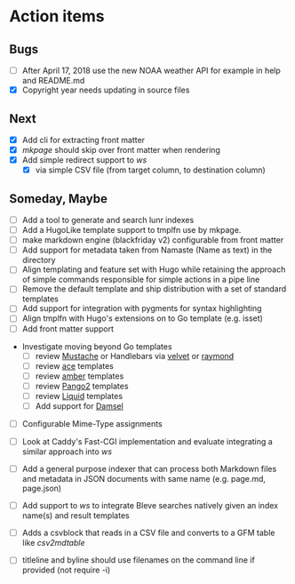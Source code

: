 
# Action items

## Bugs

+ [ ] After April 17, 2018 use the new NOAA weather API for example in help and README.md
+ [x] Copyright year needs updating in source files

## Next

+ [x] Add cli for extracting front matter
+ [x] *mkpage* should skip over front matter when rendering
+ [x] Add simple redirect support to _ws_
    + [x] via simple CSV file (from target column, to destination column)

## Someday, Maybe

+ [ ] Add a tool to generate and search lunr indexes
+ [ ] Add a HugoLike template support to tmplfn use by mkpage.
+ [ ] make markdown engine (blackfriday v2) configurable from front matter
+ [ ] Add support for metadata taken from Namaste (Name as text) in the directory
+ [ ] Align templating and feature set with Hugo while retaining the approach of simple commands responsible for simple actions in a pipe line
+ [ ] Remove the default template and ship distribution with a set of standard templates
+ [ ] Add support for integration with pygments for syntax highlighting
+ [ ] Align tmplfn with Hugo's extensions on to Go template (e.g. isset)
+ [ ] Add front matter support
+ Investigate moving beyond Go templates 
    + [ ] review [Mustache](https://github.com/hoisie/mustache) or Handlebars via [velvet](https://github.com/gobuffalo/velvet) or [raymond](https://github.com/aymerick/raymond)
    + [ ] review [ace](https://github.com/yosssi/ace) templates
    + [ ] review [amber](https://github.com/eknkc/amber) templates
    + [ ] review [Pango2](https://github.com/flosch/pongo2) templates
    + [ ] review [Liquid](https://github.com/osteele/liquid) templates
    + [ ] Add support for [Damsel](https://github.com/dskinner/damsel)
+ [ ] Configurable Mime-Type assignments
+ [ ] Look at Caddy's Fast-CGI implementation and evaluate integrating a similar approach into _ws_
+ [ ] Add a general purpose indexer that can process both Markdown files and metadata in JSON documents with same name (e.g. page.md, page.json)
+ [ ] Add support to _ws_ to integrate Bleve searches natively given an index name(s) and result templates
+ [ ] Adds a csvblock that reads in a CSV file and converts to a GFM table like _csv2mdtable_
+ [ ] titleline and byline should use filenames on the command line if provided (not require -i)

